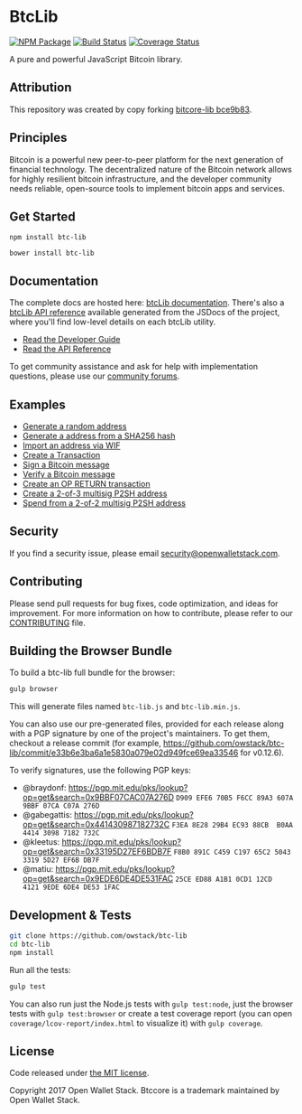 BtcLib
=======

[![NPM Package](https://img.shields.io/npm/v/btc-lib.svg?style=flat-square)](https://www.npmjs.org/package/btc-lib)
[![Build Status](https://img.shields.io/travis/owstack/btc-lib.svg?branch=master&style=flat-square)](https://travis-ci.org/owstack/btc-lib)
[![Coverage Status](https://img.shields.io/coveralls/owstack/btc-lib.svg?style=flat-square)](https://coveralls.io/r/owstack/btc-lib)

A pure and powerful JavaScript Bitcoin library.

## Attribution

This repository was created by copy forking [bitcore-lib bce9b83](https://github.com/bitpay/bitcore-lib/commit/bce9b83f50c3ed5df2c1ab1d5fc164580666c6db).

## Principles

Bitcoin is a powerful new peer-to-peer platform for the next generation of financial technology. The decentralized nature of the Bitcoin network allows for highly resilient bitcoin infrastructure, and the developer community needs reliable, open-source tools to implement bitcoin apps and services.

## Get Started

```
npm install btc-lib
```

```
bower install btc-lib
```

## Documentation

The complete docs are hosted here: [btcLib documentation](http://btc.io/guide/). There's also a [btcLib API reference](http://btc.io/api/) available generated from the JSDocs of the project, where you'll find low-level details on each btcLib utility.

- [Read the Developer Guide](http://btcLib.io/guide/)
- [Read the API Reference](http://btcLib.io/api/)

To get community assistance and ask for help with implementation questions, please use our [community forums](https://forum.btcLib.io/).

## Examples

* [Generate a random address](https://github.com/owstack/btc-lib/blob/master/docs/examples.md#generate-a-random-address)
* [Generate a address from a SHA256 hash](https://github.com/owstack/btc-lib/blob/master/docs/examples.md#generate-a-address-from-a-sha256-hash)
* [Import an address via WIF](https://github.com/owstack/btc-lib/blob/master/docs/examples.md#import-an-address-via-wif)
* [Create a Transaction](https://github.com/owstack/btc-lib/blob/master/docs/examples.md#create-a-transaction)
* [Sign a Bitcoin message](https://github.com/owstack/btc-lib/blob/master/docs/examples.md#sign-a-bitcoin-message)
* [Verify a Bitcoin message](https://github.com/owstack/btc-lib/blob/master/docs/examples.md#verify-a-bitcoin-message)
* [Create an OP RETURN transaction](https://github.com/owstack/btc-lib/blob/master/docs/examples.md#create-an-op-return-transaction)
* [Create a 2-of-3 multisig P2SH address](https://github.com/owstack/btc-lib/blob/master/docs/examples.md#create-a-2-of-3-multisig-p2sh-address)
* [Spend from a 2-of-2 multisig P2SH address](https://github.com/owstack/btc-lib/blob/master/docs/examples.md#spend-from-a-2-of-2-multisig-p2sh-address)


## Security

If you find a security issue, please email security@openwalletstack.com.

## Contributing

Please send pull requests for bug fixes, code optimization, and ideas for improvement. For more information on how to contribute, please refer to our [CONTRIBUTING](https://github.com/owstack/btc-lib/blob/master/CONTRIBUTING.md) file.

## Building the Browser Bundle

To build a btc-lib full bundle for the browser:

```sh
gulp browser
```

This will generate files named `btc-lib.js` and `btc-lib.min.js`.

You can also use our pre-generated files, provided for each release along with a PGP signature by one of the project's maintainers. To get them, checkout a release commit (for example, https://github.com/owstack/btc-lib/commit/e33b6e3ba6a1e5830a079e02d949fce69ea33546 for v0.12.6).

To verify signatures, use the following PGP keys:
- @braydonf: https://pgp.mit.edu/pks/lookup?op=get&search=0x9BBF07CAC07A276D `D909 EFE6 70B5 F6CC 89A3 607A 9BBF 07CA C07A 276D`
- @gabegattis: https://pgp.mit.edu/pks/lookup?op=get&search=0x441430987182732C `F3EA 8E28 29B4 EC93 88CB  B0AA 4414 3098 7182 732C`
- @kleetus: https://pgp.mit.edu/pks/lookup?op=get&search=0x33195D27EF6BDB7F `F8B0 891C C459 C197 65C2 5043 3319 5D27 EF6B DB7F`
- @matiu: https://pgp.mit.edu/pks/lookup?op=get&search=0x9EDE6DE4DE531FAC `25CE ED88 A1B1 0CD1 12CD  4121 9EDE 6DE4 DE53 1FAC`


## Development & Tests

```sh
git clone https://github.com/owstack/btc-lib
cd btc-lib
npm install
```

Run all the tests:

```sh
gulp test
```

You can also run just the Node.js tests with `gulp test:node`, just the browser tests with `gulp test:browser`
or create a test coverage report (you can open `coverage/lcov-report/index.html` to visualize it) with `gulp coverage`.

## License

Code released under [the MIT license](https://github.com/owstack/btc-lib/blob/master/LICENSE).

Copyright 2017 Open Wallet Stack. Btccore is a trademark maintained by Open Wallet Stack.
